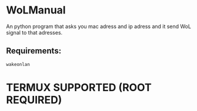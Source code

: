 # WoLManual
An python program that asks you mac adress and ip adress and it send WoL signal to that adresses.
## Requirements:
```wakeonlan``` 

# TERMUX SUPPORTED (ROOT REQUIRED)
